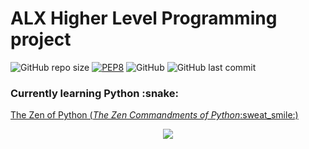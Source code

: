 <h1> ALX Higher Level Programming project </h1>

![GitHub repo size](https://img.shields.io/github/repo-size/TPriince/alx-higher_level_programming?logo=github)
[![PEP8](https://img.shields.io/badge/code%20style-pep8-orange.svg)](https://www.python.org/dev/peps/pep-0008/)
![GitHub](https://img.shields.io/github/license/TPriince/alx-higher_level_programming)
![GitHub last commit](https://img.shields.io/github/last-commit/TPriince/alx-higher_level_programming)

<h3> Currently learning Python :snake: </h3>
<p><a href="https://peps.python.org/pep-0020/" alt="The Zen of Python" target="_blank">The Zen of Python (<i>The Zen Commandments of Python</i>:sweat_smile:)</a></P>

<div align="center">
  <img src="https://media4.giphy.com/media/coxQHKASG60HrHtvkt/giphy.gif?cid=ecf05e47wqzyatd35y5pmxd6xif2hbvdar16yo70xc0oxs0y&rid=giphy.gif&ct=g" />
  </div>
